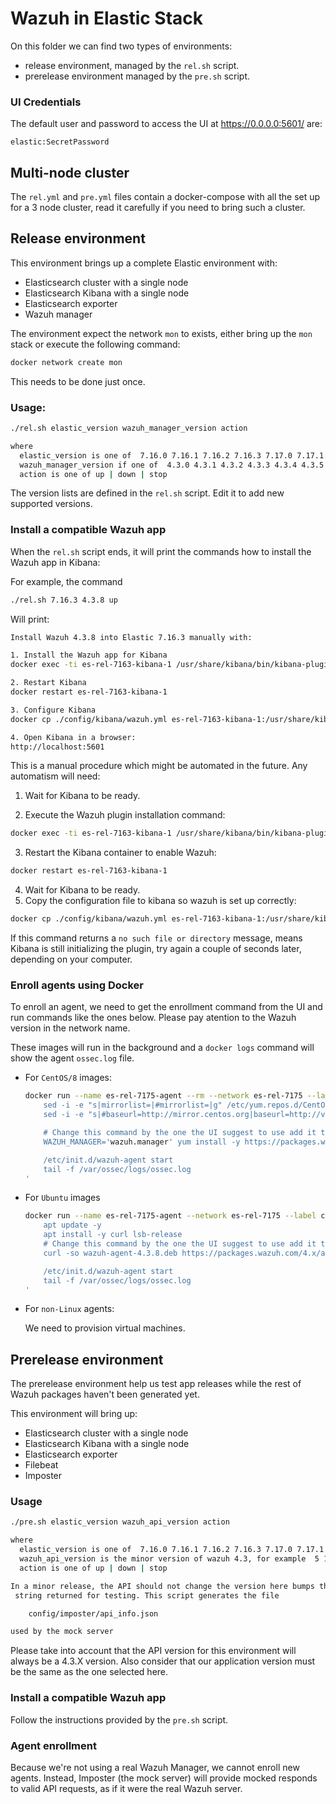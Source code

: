 # Wazuh in Elastic Stack

On this folder we can find two types of environments:

- release environment, managed by the `rel.sh` script.
- prerelease environment managed by the `pre.sh` script.

### UI Credentials

The default user and password to access the UI at https://0.0.0.0:5601/ are:

```
elastic:SecretPassword
```

## Multi-node cluster

The `rel.yml` and `pre.yml` files contain a docker-compose with all the set
up for a 3 node cluster, read it carefully if you need to bring such a cluster.

## Release environment

This environment brings up a complete Elastic environment with:

- Elasticsearch cluster with a single node
- Elasticsearch Kibana with a single node
- Elasticsearch exporter
- Wazuh manager

The environment expect the network `mon` to exists, either bring up the
`mon` stack or execute the following command:

```bash
docker network create mon
```

This needs to be done just once.

### Usage:

```bash
./rel.sh elastic_version wazuh_manager_version action

where
  elastic_version is one of  7.16.0 7.16.1 7.16.2 7.16.3 7.17.0 7.17.1 7.17.2 7.17.3 7.17.4 7.17.5 7.17.6
  wazuh_manager_version if one of  4.3.0 4.3.1 4.3.2 4.3.3 4.3.4 4.3.5 4.3.6 4.3.7 4.3.8
  action is one of up | down | stop
```

The version lists are defined in the `rel.sh` script. Edit it to add new
supported versions.

### Install a compatible Wazuh app

When the `rel.sh` script ends, it will print the commands how to install the
Wazuh app in Kibana:

For example, the command

```bash
./rel.sh 7.16.3 4.3.8 up
```

Will print:

```bash
Install Wazuh 4.3.8 into Elastic 7.16.3 manually with:

1. Install the Wazuh app for Kibana
docker exec -ti es-rel-7163-kibana-1 /usr/share/kibana/bin/kibana-plugin install https://packages.wazuh.com/4.x/ui/kibana/wazuh_kibana-4.3.8_7.16.3-1.zip

2. Restart Kibana
docker restart es-rel-7163-kibana-1

3. Configure Kibana
docker cp ./config/kibana/wazuh.yml es-rel-7163-kibana-1:/usr/share/kibana/data/wazuh/config/

4. Open Kibana in a browser:
http://localhost:5601
```

This is a manual procedure which might be automated in the future. Any
automatism will need:

1. Wait for Kibana to be ready.

2. Execute the Wazuh plugin installation command:

```bash
docker exec -ti es-rel-7163-kibana-1 /usr/share/kibana/bin/kibana-plugin install https://packages.wazuh.com/4.x/ui/kibana/wazuh_kibana-4.3.8_7.16.3-1.zip
```

3. Restart the Kibana container to enable Wazuh:

```bash
docker restart es-rel-7163-kibana-1
```

4. Wait for Kibana to be ready.
5. Copy the configuration file to kibana so wazuh is set up correctly:

```bash
docker cp ./config/kibana/wazuh.yml es-rel-7163-kibana-1:/usr/share/kibana/data/wazuh/config/
```

If this command returns a `no such file or directory` message, means Kibana is
still initializing the plugin, try again a couple of seconds later, depending
on your computer.

### Enroll agents using Docker

To enroll an agent, we need to get the enrollment command from the UI and
run commands like the ones below. Please pay atention to the Wazuh version in
the network name.

These images will run in the background and a `docker logs` command will show
the agent `ossec.log` file.

- For `CentOS/8` images:

  ```bash
  docker run --name es-rel-7175-agent --rm --network es-rel-7175 --label com.docker.compose.project=es-rel-7175 -d centos:8 bash -c '
      sed -i -e "s|mirrorlist=|#mirrorlist=|g" /etc/yum.repos.d/CentOS-*
      sed -i -e "s|#baseurl=http://mirror.centos.org|baseurl=http://vault.centos.org|g" /etc/yum.repos.d/CentOS-*

      # Change this command by the one the UI suggest to use add it the -y and remove the sudo
      WAZUH_MANAGER='wazuh.manager' yum install -y https://packages.wazuh.com/4.x/yum5/x86_64/wazuh-agent-4.3.8-1.el5.x86_64.rpm

      /etc/init.d/wazuh-agent start
      tail -f /var/ossec/logs/ossec.log
  '
  ```

- For `Ubuntu` images

  ```bash
  docker run --name es-rel-7175-agent --network es-rel-7175 --label com.docker.compose.project=es-rel-7175 -d ubuntu:20.04 bash -c '
      apt update -y
      apt install -y curl lsb-release
      # Change this command by the one the UI suggest to use add it tremove the sudo
      curl -so wazuh-agent-4.3.8.deb https://packages.wazuh.com/4.x/apt/pool/main/w/wazuh-agent/wazuh-agent_4.3.8-1_amd64.deb && WAZUH_MANAGER='wazuh.manager' dpkg -i ./wazuh-agent-4.3.8.deb

      /etc/init.d/wazuh-agent start
      tail -f /var/ossec/logs/ossec.log
  '
  ```

- For `non-Linux` agents:

  We need to provision virtual machines.

## Prerelease environment

The prerelease environment help us test app releases while the rest of Wazuh
packages haven't been generated yet.

This environment will bring up:

- Elasticsearch cluster with a single node
- Elasticsearch Kibana with a single node
- Elasticsearch exporter
- Filebeat
- Imposter

### Usage

```bash
./pre.sh elastic_version wazuh_api_version action

where
  elastic_version is one of  7.16.0 7.16.1 7.16.2 7.16.3 7.17.0 7.17.1 7.17.2 7.17.3 7.17.4 7.17.5 7.17.6
  wazuh_api_version is the minor version of wazuh 4.3, for example  5 17
  action is one of up | down | stop

In a minor release, the API should not change the version here bumps the API
 string returned for testing. This script generates the file

    config/imposter/api_info.json

used by the mock server
```

Please take into account that the API version for this environment will always
be a 4.3.X version. Also consider that our application version must be the same
as the one selected here.

### Install a compatible Wazuh app

Follow the instructions provided by the `pre.sh` script.

### Agent enrollment

Because we're not using a real Wazuh Manager, we cannot enroll new agents.
Instead, Imposter (the mock server) will provide mocked responds to valid API
requests, as if it were the real Wazuh server.
